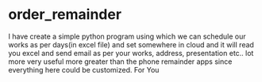 # order_remainder
I have create a simple python program using which we can schedule our works as per days(in excel file) and set somewhere in cloud and it will read you excel and send email as per your works, address, presentation etc.. lot more very useful more greater than the phone remainder apps since everything here could be customized.                             For You 

